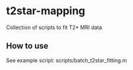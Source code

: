 # t2star-mapping
Collection of scripts to fit T2* MRI data

## How to use
See example script: scripts/batch_t2star_fitting.m
